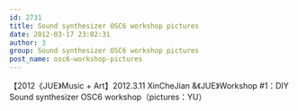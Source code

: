 ```yaml
---
id: 2731
title: Sound synthesizer OSC6 workshop pictures
date: 2012-03-17 23:02:31
author: 3
group: Sound synthesizer OSC6 workshop pictures
post_name: osc6-workshop-pictures
---
```


【2012《JUE》Music + Art】2012.3.11 XinCheJian &《JUE》Workshop #1：DIY Sound synthesizer OSC6 workshop（pictures：YU）